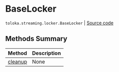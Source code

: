 # BaseLocker
`toloka.streaming.locker.BaseLocker` | [Source code](https://github.com/Toloka/toloka-kit/blob/v1.1.2/src/streaming/locker.py#L31)

## Methods Summary

| Method | Description |
| :------| :-----------|
[cleanup](toloka.streaming.locker.BaseLocker.cleanup.md)| None
